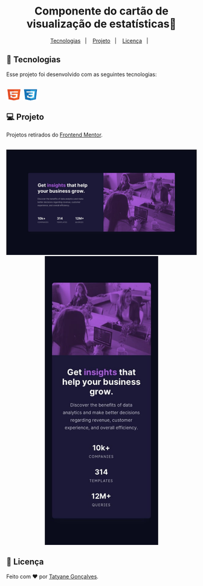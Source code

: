 <h1 align="center"> Componente do cartão de visualização de estatísticas📝</h1>

<p align="center">
  <a href="#-tecnologias">Tecnologias</a>&nbsp;&nbsp;&nbsp;|&nbsp;&nbsp;&nbsp;
  <a href="#-projeto">Projeto</a>&nbsp;&nbsp;&nbsp;|&nbsp;&nbsp;&nbsp;
  <a href="#-licenca">Licença</a>&nbsp;&nbsp;&nbsp;|&nbsp;&nbsp;&nbsp;
</p>


## 🚀 Tecnologias
Esse projeto foi desenvolvido com as seguintes tecnologias:

<div style="display: inline_block"><br>
  <img align="center" alt="HTML" height="30" width="40" src="https://raw.githubusercontent.com/devicons/devicon/master/icons/html5/html5-original.svg">
  <img align="center" alt="CSS" height="30" width="40" src="https://raw.githubusercontent.com/devicons/devicon/master/icons/css3/css3-original.svg">
</div>

## 💻 Projeto
Projetos retirados do [Frontend Mentor](https://www.frontendmentor.io/home).

<div style=" display: inline_block" align="center"> <br>
  <img src='images/desktop-design.jpg' alt='' width='800cm'>

  <br>
  <img src='images/mobile-design.jpg' alt='' width="300cm">
</div>

## 📓 Licença

Feito com ❤️ por [Tatyane Gonçalves](https://github.com/tatyanepgoncalves).

 
